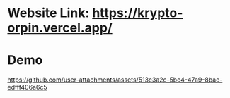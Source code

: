 # Website Link: https://krypto-orpin.vercel.app/

# Demo

https://github.com/user-attachments/assets/513c3a2c-5bc4-47a9-8bae-edfff406a6c5

